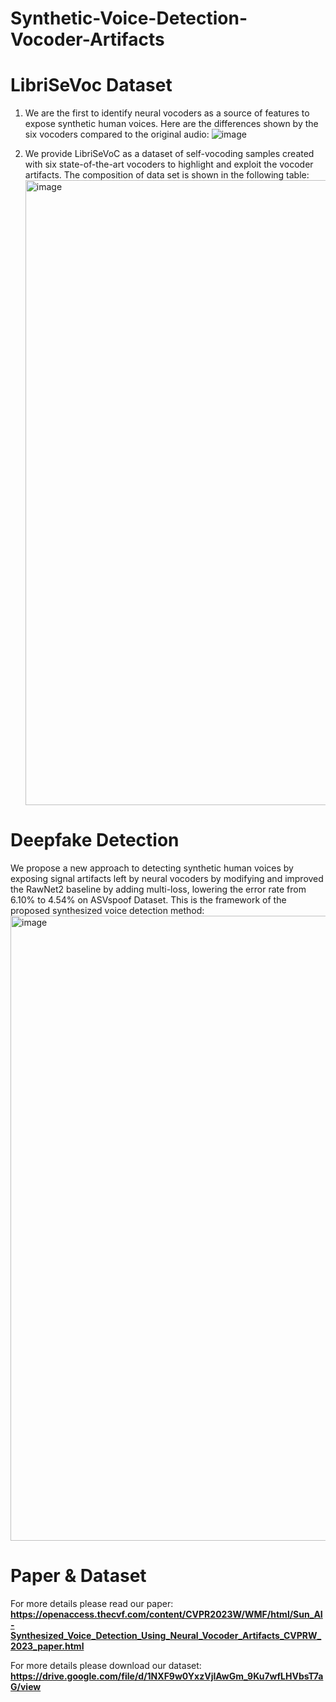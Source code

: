 # Synthetic-Voice-Detection-Vocoder-Artifacts

# LibriSeVoc Dataset
1. We are the first to identify neural vocoders as a source of features to expose synthetic human voices.
   Here are the differences shown by the six vocoders compared to the original audio:
   ![image](https://github.com/csun22/Synthetic-Voice-Detection-Vocoder-Artifacts/assets/90001788/6c3381c4-af7e-4ce2-a446-b3c76bf52aee)

2. We provide LibriSeVoC as a dataset of self-vocoding samples created with six state-of-the-art vocoders to highlight and exploit the vocoder artifacts.
   The composition of data set is shown in the following table:
   <img width="1000" alt="image" src="https://github.com/csun22/Synthetic-Voice-Detection-Vocoder-Artifacts/assets/90001788/c74fdb20-a5b7-4109-b833-821dd8dd6230">



# Deepfake Detection
We propose a new approach to detecting synthetic human voices by exposing signal artifacts left by neural vocoders by modifying and improved the RawNet2 baseline by adding multi-loss, lowering the error rate from 6.10% to 4.54% on ASVspoof Dataset.
This is the framework of the proposed synthesized voice detection method:
   <img width="1000" alt="image" src="https://github.com/csun22/Synthetic-Voice-Detection-Vocoder-Artifacts/assets/90001788/c46df06b-6d62-4b0f-a9d2-f5ffc4e378b9">

# Paper & Dataset
For more details please read our paper: **https://openaccess.thecvf.com/content/CVPR2023W/WMF/html/Sun_AI-Synthesized_Voice_Detection_Using_Neural_Vocoder_Artifacts_CVPRW_2023_paper.html**

For more details please download our dataset: **https://drive.google.com/file/d/1NXF9w0YxzVjIAwGm_9Ku7wfLHVbsT7aG/view**

